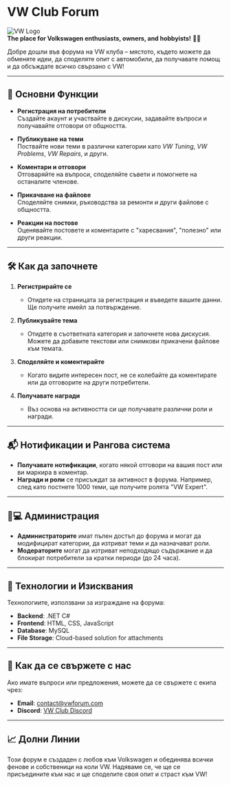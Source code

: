 # VW Club Forum

![VW Logo](https://uploads.vw-mms.de/system/production/images/vwn/030/145/images/7a0d84d3b718c9a621100e43e581278433114c82/DB2019AL01950_web_1600.jpg?1649155356)  
**The place for Volkswagen enthusiasts, owners, and hobbyists!** 🚗💨

Добре дошли във форума на VW клуба – мястото, където можете да обменяте идеи, да споделяте опит с автомобили, да получавате помощ и да обсъждате всичко свързано с VW!

---

## 📌 Основни Функции

- **Регистрация на потребители**  
  Създайте акаунт и участвайте в дискусии, задавайте въпроси и получавайте отговори от общността.

- **Публикуване на теми**  
  Поствайте нови теми в различни категории като *VW Tuning*, *VW Problems*, *VW Repairs*, и други.

- **Коментари и отговори**  
  Отговаряйте на въпроси, споделяйте съвети и помогнете на останалите членове.

- **Прикачване на файлове**  
  Споделяйте снимки, ръководства за ремонти и други файлове с общността.

- **Реакции на постове**  
  Оценявайте постовете и коментарите с "харесвания", "полезно" или други реакции.

---

## 🛠️ Как да започнете

1. **Регистрирайте се**  
   - Отидете на страницата за регистрация и въведете вашите данни. Ще получите имейл за потвърждение.
   
2. **Публикувайте тема**  
   - Отидете в съответната категория и започнете нова дискусия. Можете да добавите текстови или снимкови прикачени файлове към темата.

3. **Споделяйте и коментирайте**  
   - Когато видите интересен пост, не се колебайте да коментирате или да отговорите на други потребители.

4. **Получавате награди**  
   - Въз основа на активността си ще получавате различни роли и награди.

---

## 📬 Нотификации и Рангова система

- **Получавате нотификации**, когато някой отговори на вашия пост или ви маркира в коментар.
- **Награди и роли** се присъждат за активност в форума. Например, след като постнете 1000 теми, ще получите ролята "VW Expert".

---

## 👨💻 Администрация

- **Администраторите** имат пълен достъп до форума и могат да модифицират категории, да изтриват теми и да назначават роли.
- **Модераторите** могат да изтриват неподходящо съдържание и да блокират потребители за кратки периоди (до 24 часа).

---

## 📝 Технологии и Изисквания

Технологиите, използвани за изграждане на форума:

- **Backend**: .NET C#  
- **Frontend**: HTML, CSS, JavaScript  
- **Database**: MySQL  
- **File Storage**: Cloud-based solution for attachments

---

## 💬 Как да се свържете с нас

Ако имате въпроси или предложения, можете да се свържете с екипа чрез:

- **Email**: contact@vwforum.com  
- **Discord**: [VW Club Discord](https://discord.gg/vwclub)

---

## 📈 Долни Линии

Този форум е създаден с любов към Volkswagen и обединява всички фенове и собственици на коли VW. Надяваме се, че ще се присъедините към нас и ще споделите своя опит и страст към VW!
